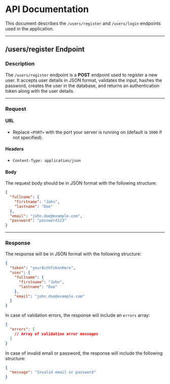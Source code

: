 # API Documentation

This document describes the `/users/register` and `/users/login` endpoints used in the application.

---

## /users/register Endpoint

### Description

The `/users/register` endpoint is a **POST** endpoint used to register a new user. It accepts user details in JSON format, validates the input, hashes the password, creates the user in the database, and returns an authentication token along with the user details.

---

### Request

#### URL

- Replace `<PORT>` with the port your server is running on (default is `3000` if not specified).

#### Headers

- `Content-Type: application/json`

#### Body

The request body should be in JSON format with the following structure:

```json
{
  "fullname": {
    "firstname": "John",
    "lastname": "Doe"
  },
  "email": "john.doe@example.com",
  "password": "password123"
}
```

---

### Response

The response will be in JSON format with the following structure:

```json
{
  "token": "yourAuthTokenHere",
  "user": {
    "fullname": {
      "firstname": "John",
      "lastname": "Doe"
    },
    "email": "john.doe@example.com"
  }
}
```

In case of validation errors, the response will include an `errors` array:

```json
{
  "errors": [
    // Array of validation error messages
  ]
}
```

In case of invalid email or password, the response will include the following structure:

```json
{
  "message": "Invalid email or password"
}
```

